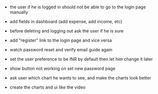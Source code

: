 - the user if he is logged in should not be able to go to the login page manually

- add fields in dashboard (add expense, add income, etc)

- before deleting and logging out ask the user if he is sure

- add "register" link to the login page and vice versa

- watch password reset and verify email guide again

- set the user preference to be INR by default then let him change it later

- show button not working on set new password page

- ask user which chart he wants to see, and make the charts look better

- create the charts and ui like the video